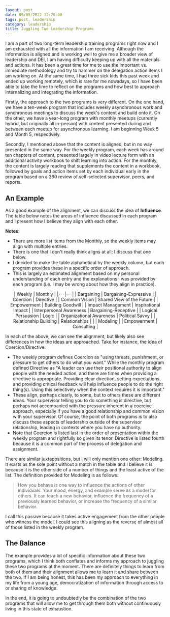 ```yaml
---
layout: post
date: 05/09/2022 12:20:00
tags: post, leadership
category: leadership
title: Juggling Two Leadership Programs
---
```


I am a part of two long-term leadership training programs right now and I am exhausted with all the information I am receiving. Although the information is aligned and is working well to give me a broader view of leadership and DEI, I am having difficulty keeping up with all the materials and actions. It has been a great time for me to use the important vs. immediate methodology and try to hammer on the delegation action items I am working on. At the same time, I had three sick kids this past week and ended up working remotely, which is rare for me nowadays, so I have been able to take the time to reflect on the programs and how best to approach internalizing and integrating the information.

Firstly, the approach to the two programs is very different. On the one hand, we have a ten-week program that includes weekly asynchronous work and synchronous meetings to discuss the week's content and build onto it. On the other, we have a year-long program with monthly meetups (currently hybrid, but originally all in-person) with content presented during and between each meetup for asynchronous learning. I am beginning Week 5 and Month 5, respectively.

Secondly, I mentioned above that the content is aligned, but in no way presented in the same way. For the weekly program, each week has around ten chapters of content, presented largely in video lecture form with an additional activity workbook to shift learning into action. For the monthly, the content is largely reading that supplements the content in a workbook, followed by goals and action items set by each individual early in the program based on a 360 review of self-selected supervisor, peers, and reports.

## An Example
As a good example of the alignment, we can discuss the idea of **Influence**. The table below notes the areas of influence discussed in each program and I present how I believe they align with each other.

**Notes:**
- There are more list items from the Monthly, so the weekly items may align with multiple entries. 
- There is one that I don't really think aligns at all; I discuss that one below.
- I decided to make the table alphabetical by the weekly column, but each program provides these in a specific order of approach.
- This is largely an estimated alignment based on my personal understanding of each entry and the explanations I was provided by each program (i.e. I may be wrong about how they align in practice).

<center>
| Weekly | Monthly |
|---|---|
| Bargaining | Bargaining-Expressive |
| Coercion | Directive |
| Common Vision | Shared View of the Future |
| Empowerment | Building Goodwill |
| Impact Management | Inspirational Impact |
| Interpersonal Awareness | Bargaining-Receptive |
| Logical Persuasion | Logic |
| Organizational Awareness | Political Savvy |
| Relationship Building | Relationships |
|  | Modeling |
| Empowerment | Consulting |
</center>

In each of the above, we can see the alignment, but likely also see differences in how the ideas are approached. Take for instance, the idea of Coercion/Directive:
- The weekly program defines Coercion as "using threats, punishment, or pressure to get others to do what you want." While the monthly program defined Directive as "A leader can use their positional authority to align people with the needed action, and there are times when providing a directive is appropriate. Providing clear direction, setting expectations, and providing critical feedback will help influence people to do the right thing(s). Using this selectively when the context requires it is important."
- These align, perhaps clearly, to some, but to others these are different ideas. Your supervisor telling you to do something is directive, but perhaps not accompanied with the pressure inherent in a coercive approach, especially if you have a good relationship and common vision with your supervisor. Of course, the point of both programs is to also discuss these aspects of leadership outside of the supervisor relationship, leading in contexts where you have no authority.
- Note that Coercion is listed last in the order of presentation within the weekly program and rightfully so given its tenor. Directive is listed fourth because it is a common part of the process of delegation and assignment.

There are similar juxtapositions, but I will only mention one other: Modeling. It exists as the sole point without a match in the table and I believe it is because it is the other side of  a number of things and the least active of the list. The definition provided for Modeling is as follows:
> How you behave is one way to influence the actions of other individuals. Your mood, energy, and example serve as a model for others. It can teach a new behavior, influence the frequency of a previously learned behavior, or increase the frequency of a similar behavior.

I call this passive because it takes active engagement from the other people who witness the model. I could see this aligning as the reverse of almost all of those listed in the weekly program.

## The Balance
The example provides a lot of specific information about these two programs, which I think both conflates and informs my approach to juggling these two programs at the moment. There are definitely things to learn from both of them and their alignment allows me to learn it and share between the two. If I am being honest, this has been my approach to everything in my life from a young age, democratization of information through access to or sharing of knowledge.

In the end, it is going to undoubtedly be the combination of the two programs that will allow me to get through them both without continuously living in this state of exhaustion.